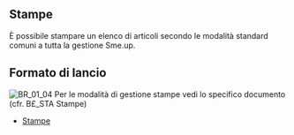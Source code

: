 ## Stampe
È possibile stampare un elenco di articoli secondo le modalità standard comuni a tutta la gestione Sme.up.
## Formato di lancio
![BR_01_04](http://localhost:3000/immagini/MBDOC_OGG-P_BRAR51/BR_01_04.png)
Per le modalità di gestione stampe vedi lo specifico documento (cfr. B£_STA Stampe)
- [Stampe](Sorgenti/DOC_OPE/TA/B£AMO/B£_STA)
